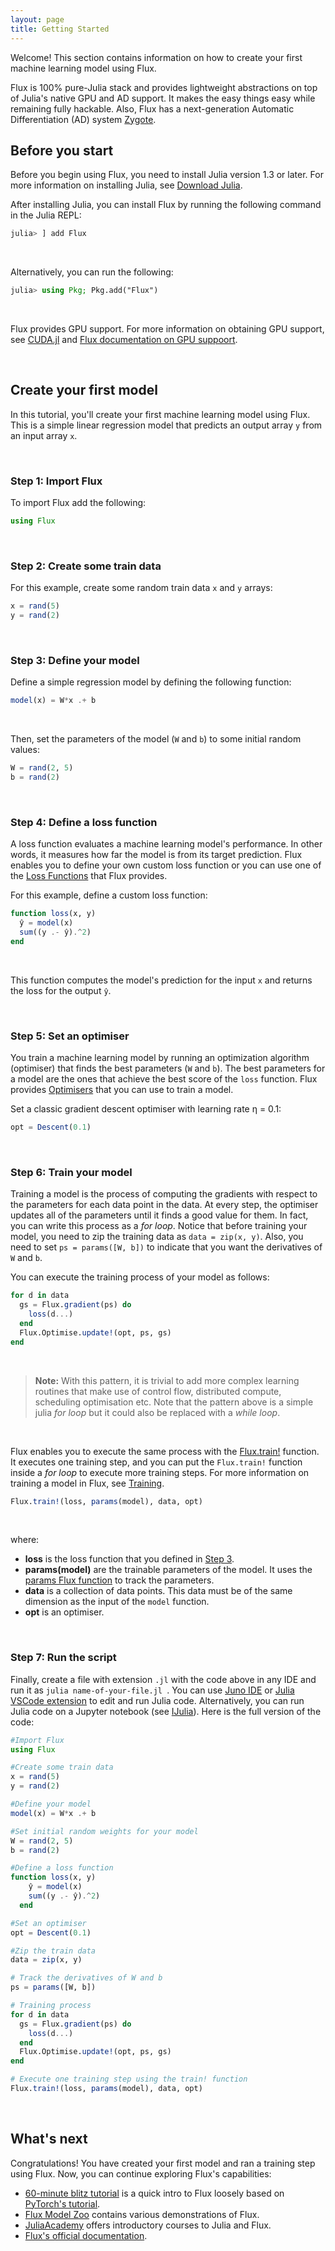 ```yaml
---
layout: page
title: Getting Started
---
```


Welcome! This section contains information on how to create your first machine learning model using Flux.

Flux is 100% pure-Julia stack and provides lightweight abstractions on top of Julia's native GPU and AD support. It makes the easy things easy while remaining fully hackable. Also, Flux has a next-generation Automatic Differentiation (AD) system [Zygote](https://github.com/FluxML/Zygote.jl).


## Before you start

Before you begin using Flux, you need to install Julia version 1.3 or later. For more information on installing Julia, see [Download Julia](https://julialang.org/downloads/).

After installing Julia, you can install Flux by running the following command in the Julia REPL:

```julia
julia> ] add Flux
```

<br>


Alternatively, you can run the following:

```julia
julia> using Pkg; Pkg.add("Flux")
```

<br>

Flux provides GPU support. For more information on obtaining GPU support, see [CUDA.jl](https://github.com/JuliaGPU/CUDA.jl) and [Flux documentation on GPU suppoort](https://fluxml.ai/Flux.jl/stable/gpu/).

<br>

## Create your first model 

In this tutorial, you'll create your first machine learning model using Flux. This is a simple linear regression model that predicts an output array `y` from an input array `x`.

<br>

### Step 1: Import Flux

To import Flux add the following:

```julia
using Flux
```
<br>

### Step 2: Create some train data
For this example, create some random train data `x` and `y` arrays:

```julia
x = rand(5)
y = rand(2) 
```
<br>

### Step 3: Define your model

Define a simple regression model by defining the following function:

```julia
model(x) = W*x .+ b
```
<br>

Then, set the parameters of the model (`W` and `b`) to some initial random values:  

```julia
W = rand(2, 5)
b = rand(2)
```
<br>

### Step 4: Define a loss function

A loss function evaluates a machine learning model's performance. In other words, it measures how far the model is from its target prediction. Flux enables you to define your own custom loss function or you can use one of the [Loss Functions](https://fluxml.ai/Flux.jl/stable/training/training/#Loss-Functions-1) that Flux provides. 

For this example, define a custom loss function:

```julia
function loss(x, y)
  ŷ = model(x)
  sum((y .- ŷ).^2)
end
```
<br>

This function computes the model's prediction for the input `x` and returns the loss for the output `ŷ`.

<br>

### Step 5: Set an optimiser

You train a machine learning model by running an optimization algorithm (optimiser) that finds the best parameters (`W` and `b`). The best parameters for a model are the ones that achieve the best score of the `loss` function. Flux provides [Optimisers](https://fluxml.ai/Flux.jl/stable/training/optimisers/) that you can use to train a model. 

Set a classic gradient descent optimiser with learning rate η = 0.1:

```julia
opt = Descent(0.1)
```
<br>

### Step 6: Train your model

Training a model is the process of computing the gradients with respect to the parameters for each data point in the data. At every step, the optimiser updates all of the parameters until it finds a good value for them. In fact, you can write this process as a *for loop*. Notice that before training your model, you need to zip the training data as `data = zip(x, y)`. Also, you need to set `ps = params([W, b])` to indicate that you want the derivatives of `W` and `b`.


You can execute the training process of your model as follows:

```julia
for d in data
  gs = Flux.gradient(ps) do
    loss(d...)
  end
  Flux.Optimise.update!(opt, ps, gs)
end
```

<br>


>**Note:** With this pattern, it is trivial to add more complex learning routines that make use of control flow, distributed compute, scheduling optimisation etc. Note that the pattern above is a simple julia *for loop* but it could also be replaced with a *while loop*.

<br>

Flux enables you to execute the same process with the [Flux.train!](https://fluxml.ai/Flux.jl/stable/training/training/#Training-1) function. It executes one training step, and you can put the `Flux.train!` function inside a *for loop* to execute more training steps. For more information on training a model in Flux, see [Training](https://fluxml.ai/Flux.jl/stable/training/training/#Training-1). 

```julia
Flux.train!(loss, params(model), data, opt)
```

<br>

where:
* **loss** is the loss function that you defined in [Step 3](#step-3-define-a-loss-function).
* **params(model)** are the trainable parameters of the model. It uses the [params Flux function](https://fluxml.ai/Flux.jl/stable/training/training/#Model-parameters-1) to track the parameters.
* **data** is a collection of data points. This data must be of the same dimension as the input of the `model` function.
* **opt** is an optimiser.


<br>

### Step 7: Run the script

Finally, create a file with extension `.jl` with the code above in any IDE and run it as `julia name-of-your-file.jl `. You can use [Juno IDE](https://junolab.org/) or [Julia VSCode extension](https://www.julia-vscode.org/) to edit and run Julia code. Alternatively, you can run Julia code on a Jupyter notebook (see [IJulia](https://github.com/JuliaLang/IJulia.jl)). Here is the full version of the code:

```julia
#Import Flux
using Flux

#Create some train data
x = rand(5)
y = rand(2) 

#Define your model
model(x) = W*x .+ b

#Set initial random weights for your model
W = rand(2, 5)
b = rand(2)

#Define a loss function
function loss(x, y)
    ŷ = model(x)
    sum((y .- ŷ).^2)
  end

#Set an optimiser
opt = Descent(0.1)

#Zip the train data
data = zip(x, y)

# Track the derivatives of W and b
ps = params([W, b])

# Training process
for d in data
  gs = Flux.gradient(ps) do
    loss(d...)
  end
  Flux.Optimise.update!(opt, ps, gs)
end

# Execute one training step using the train! function
Flux.train!(loss, params(model), data, opt)
```

<br>


## What's next

Congratulations! You have created your first model and ran a training step using Flux. Now, you can continue exploring Flux's capabilities:

* [60-minute blitz tutorial](tutorials/2020/09/15/deep-learning-flux.html) is a quick intro to Flux loosely based on [PyTorch's tutorial](https://pytorch.org/tutorials/beginner/deep_learning_60min_blitz.html).
* [Flux Model Zoo](https://github.com/FluxML/model-zoo) contains various demonstrations of Flux. 
* [JuliaAcademy](https://juliaacademy.com/) offers introductory courses to Julia and Flux.
* [Flux's official documentation](https://fluxml.ai/Flux.jl/stable/).
